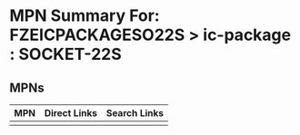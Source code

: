 



# MPN Summary For: FZEICPACKAGESO22S > ic-package : SOCKET-22S

## MPNs
  

|MPN|Direct Links|Search Links|
| :--- | :--- | :--- |
||||
